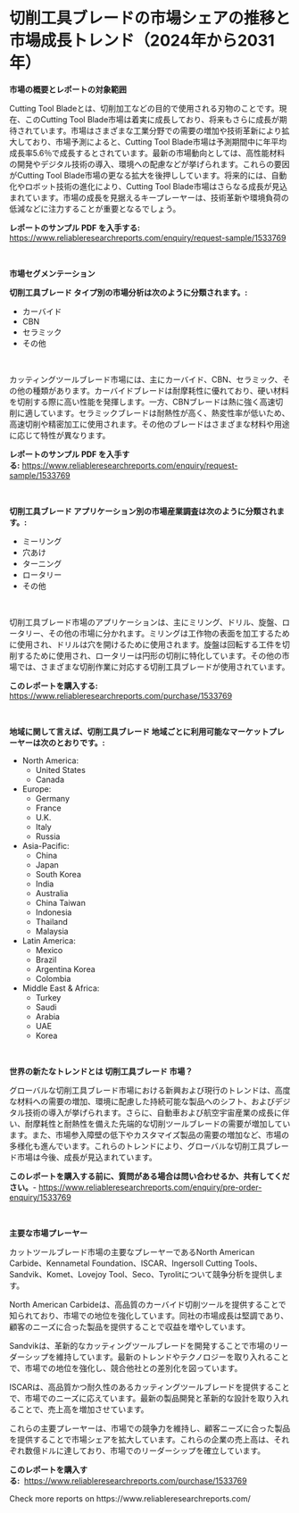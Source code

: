 <p><h1>切削工具ブレードの市場シェアの推移と市場成長トレンド（2024年から2031年）</h1></p><p><strong>市場の概要とレポートの対象範囲</strong></p>
<p><p>Cutting Tool Bladeとは、切削加工などの目的で使用される刃物のことです。現在、このCutting Tool Blade市場は着実に成長しており、将来もさらに成長が期待されています。市場はさまざまな工業分野での需要の増加や技術革新により拡大しており、市場予測によると、Cutting Tool Blade市場は予測期間中に年平均成長率5.6％で成長するとされています。最新の市場動向としては、高性能材料の開発やデジタル技術の導入、環境への配慮などが挙げられます。これらの要因がCutting Tool Blade市場の更なる拡大を後押ししています。将来的には、自動化やロボット技術の進化により、Cutting Tool Blade市場はさらなる成長が見込まれています。市場の成長を見据えるキープレーヤーは、技術革新や環境負荷の低減などに注力することが重要となるでしょう。</p></p>
<p><strong>レポートのサンプル PDF を入手する:</strong> <a href="https://www.reliableresearchreports.com/enquiry/request-sample/1533769">https://www.reliableresearchreports.com/enquiry/request-sample/1533769</a></p>
<p>&nbsp;</p>
<p><strong>市場セグメンテーション</strong></p>
<p><strong>切削工具ブレード タイプ別の市場分析は次のように分類されます。:</strong></p>
<p><ul><li>カーバイド</li><li>CBN</li><li>セラミック</li><li>その他</li></ul></p>
<p>&nbsp;</p>
<p><p>カッティングツールブレード市場には、主にカーバイド、CBN、セラミック、その他の種類があります。カーバイドブレードは耐摩耗性に優れており、硬い材料を切削する際に高い性能を発揮します。一方、CBNブレードは熱に強く高速切削に適しています。セラミックブレードは耐熱性が高く、熱変性率が低いため、高速切削や精密加工に使用されます。その他のブレードはさまざまな材料や用途に応じて特性が異なります。</p></p>
<p><strong>レポートのサンプル PDF を入手する:</strong>&nbsp;<a href="https://www.reliableresearchreports.com/enquiry/request-sample/1533769">https://www.reliableresearchreports.com/enquiry/request-sample/1533769</a></p>
<p>&nbsp;</p>
<p><strong> 切削工具ブレード アプリケーション別の市場産業調査は次のように分類されます。:</strong></p>
<p><ul><li>ミーリング</li><li>穴あけ</li><li>ターニング</li><li>ロータリー</li><li>その他</li></ul></p>
<p>&nbsp;</p>
<p><p>切削工具ブレード市場のアプリケーションは、主にミリング、ドリル、旋盤、ロータリー、その他の市場に分かれます。ミリングは工作物の表面を加工するために使用され、ドリルは穴を開けるために使用されます。旋盤は回転する工件を切削するために使用され、ロータリーは円形の切削に特化しています。その他の市場では、さまざまな切削作業に対応する切削工具ブレードが使用されています。</p></p>
<p><strong>このレポートを購入する:</strong>&nbsp; <a href="https://www.reliableresearchreports.com/purchase/1533769">https://www.reliableresearchreports.com/purchase/1533769</a></p>
<p>&nbsp;</p>
<p><strong>地域に関して言えば、切削工具ブレード 地域ごとに利用可能なマーケットプレーヤーは次のとおりです。:</strong></p>
<p><ul>
    <li>
        North America:
        <ul>
            <li>United States</li>
            <li>Canada</li>
        </ul>
    </li>
    <li>
        Europe:
        <ul>
            <li>Germany</li>
            <li>France</li>
            <li>U.K.</li>
            <li>Italy</li>
            <li>Russia</li>
        </ul>
    </li>
    <li>
        Asia-Pacific:
        <ul>
            <li>China</li>
            <li>Japan</li>
            <li>South Korea</li>
            <li>India</li>
            <li>Australia</li>
            <li>China Taiwan</li>
            <li>Indonesia</li>
            <li>Thailand</li>
            <li>Malaysia</li>
        </ul>
    </li>
    <li>
        Latin America:
        <ul>
            <li>Mexico</li>
            <li>Brazil</li>
            <li>Argentina Korea</li>
            <li>Colombia</li>
        </ul>
    </li>
    <li>
        Middle East & Africa:
        <ul>
            <li>Turkey</li>
            <li>Saudi</li>
            <li>Arabia</li>
            <li>UAE</li>
            <li>Korea</li>
        </ul>
    </li>
    </ul></p>
<p>&nbsp;</p>
<p><strong>世界の新たなトレンドとは 切削工具ブレード 市場？</strong></p>
<p><p>グローバルな切削工具ブレード市場における新興および現行のトレンドは、高度な材料への需要の増加、環境に配慮した持続可能な製品へのシフト、およびデジタル技術の導入が挙げられます。さらに、自動車および航空宇宙産業の成長に伴い、耐摩耗性と耐熱性を備えた先端的な切削ツールブレードの需要が増加しています。また、市場参入障壁の低下やカスタマイズ製品の需要の増加など、市場の多様化も進んでいます。これらのトレンドにより、グローバルな切削工具ブレード市場は今後、成長が見込まれています。</p></p>
<p><strong>このレポートを購入する前に、質問がある場合は問い合わせるか、共有してください。</strong>- <a href="https://www.reliableresearchreports.com/enquiry/pre-order-enquiry/1533769">https://www.reliableresearchreports.com/enquiry/pre-order-enquiry/1533769</a></p>
<p>&nbsp;</p>
<p><strong>主要な市場プレーヤー</strong></p>
<p><p>カットツールブレード市場の主要なプレーヤーであるNorth American Carbide、Kennametal Foundation、ISCAR、Ingersoll Cutting Tools、Sandvik、Komet、Lovejoy Tool、Seco、Tyrolitについて競争分析を提供します。</p><p>North American Carbideは、高品質のカーバイド切削ツールを提供することで知られており、市場での地位を強化しています。同社の市場成長は堅調であり、顧客のニーズに合った製品を提供することで収益を増やしています。</p><p>Sandvikは、革新的なカッティングツールブレードを開発することで市場のリーダーシップを維持しています。最新のトレンドやテクノロジーを取り入れることで、市場での地位を強化し、競合他社との差別化を図っています。</p><p>ISCARは、高品質かつ耐久性のあるカッティングツールブレードを提供することで、市場でのニーズに応えています。最新の製品開発と革新的な設計を取り入れることで、売上高を増加させています。</p><p>これらの主要プレーヤーは、市場での競争力を維持し、顧客ニーズに合った製品を提供することで市場シェアを拡大しています。これらの企業の売上高は、それぞれ数億ドルに達しており、市場でのリーダーシップを確立しています。</p></p>
<p><strong>このレポートを購入する:</strong>&nbsp;&nbsp;<a href="https://www.reliableresearchreports.com/purchase/1533769">https://www.reliableresearchreports.com/purchase/1533769</a></p>
<p>Check more reports on https://www.reliableresearchreports.com/</p>